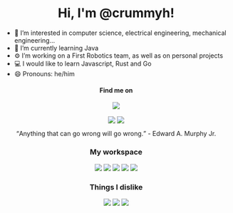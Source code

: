 <h1 align="center">Hi, I'm @crummyh!</h1>

- 👀 I’m interested in computer science, electrical engineering, mechanical engineering...
- 🌱 I’m currently learning Java
- ⚙️ I’m working on a First Robotics team, as well as on personal projects
- 💻 I would like to learn Javascript, Rust and Go
- 😄 Pronouns: he/him

<h4 align="center">
  Find me on
</h4>
<p align="center">
  <a href="https://gitlab.com/crummyh"><img src="https://img.shields.io/badge/GitLab-330F63?style=for-the-badge&logo=gitlab&logoColor=white"></a>
</p>
  
<p align="center">  
  <img src="https://github-profile-summary-cards.vercel.app/api/cards/profile-details?username=crummyh&theme=github" align="center">
  <img src="https://github-profile-trophy.vercel.app/?username=crummyh&theme=dark" align="center">
</p>

<p align="center">
  <q>Anything that can go wrong will go wrong.</q>
  - Edward A. Murphy Jr.
</p>

<h3 align="center">My workspace</h3>
<p align="center">
  <img src="https://img.shields.io/badge/Pop!_OS-48B9C7?style=for-the-badge&logo=Pop!_OS&logoColor=white">
  <img src="https://img.shields.io/badge/AMD%20Ryzen_7_5700X-ED1C24?style=for-the-badge&logo=amd&logoColor=white">
  <img src="https://img.shields.io/badge/AMD%20Radeon_RX_6600_XT-ED1C24?style=for-the-badge&logo=amd&logoColor=white">
  <img src="https://img.shields.io/badge/NeoVim-%2357A143.svg?&style=for-the-badge&logo=neovim&logoColor=white">
  <img src="https://img.shields.io/badge/VSCode-0078D4?style=for-the-badge&logo=visual%20studio%20code&logoColor=white"> 
</p>

<h3 align="center">Things I dislike</h3>
<p align="center">
  <img src="https://img.shields.io/badge/Bitcoin-000000?style=for-the-badge&logo=bitcoin&logoColor=white">
  <img src="https://img.shields.io/badge/Microsoft-666666?style=for-the-badge&logo=microsoft&logoColor=white">
  <img src="https://img.shields.io/badge/Apple-000000?style=for-the-badge&logo=apple&logoColor=white">
</p>
